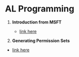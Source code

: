 # AL Programming    

1. **Introduction from MSFT**
   - [link here](https://learn.microsoft.com/en-us/dynamics365/business-central/dev-itpro/developer/devenv-landing)      

2. **Generating Permission Sets**     
  - [link here](https://yzhums.com/29221/)
